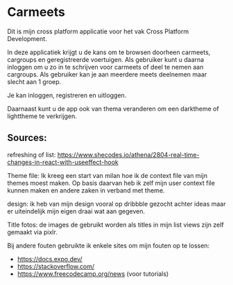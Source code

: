 # Carmeets

Dit is mijn cross platform applicatie voor het vak Cross Platform Development.

In deze applicatiek krijgt u de kans om te browsen doorheen carmeets, cargroups en geregistreerde voertuigen. Als gebruiker kunt u daarna inloggen om u zo in te schrijven voor carmeets of deel te nemen aan cargroups. Als gebruiker kan je aan meerdere meets deelnemen maar slecht aan 1 groep.

Je kan inloggen, registreren en uitloggen.

Daarnaast kunt u de app ook van thema veranderen om een darktheme of lighttheme te verkrijgen.

## Sources:

refreshing of list: https://www.shecodes.io/athena/2804-real-time-changes-in-react-with-useeffect-hook

Theme file: Ik kreeg een start van milan hoe ik de context file van mijn themes moest maken. Op basis daarvan heb ik zelf mijn user context file kunnen maken en andere zaken in verband met theme.

design: ik heb van mijn design vooral op dribbble gezocht achter ideas maar er uiteindelijk mijn eigen draai wat aan gegeven.

Title fotos: de images de gebruikt worden als titles in mijn list views zijn zelf gemaakt via pixlr.

Bij andere fouten gebruikte ik enkele sites om mijn fouten op te lossen:

- https://docs.expo.dev/
- https://stackoverflow.com/
- https://www.freecodecamp.org/news (voor tutorials)
